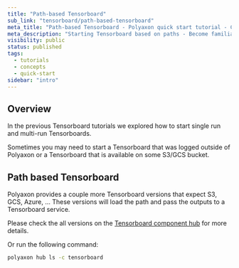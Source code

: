 ```yaml
---
title: "Path-based Tensorboard"
sub_link: "tensorboard/path-based-tensorboard"
meta_title: "Path-based Tensorboard - Polyaxon quick start tutorial - Core Concepts"
meta_description: "Starting Tensorboard based on paths - Become familiar with the ecosystem of Polyaxon tools with a top-level overview and useful links to get you started."
visibility: public
status: published
tags:
  - tutorials
  - concepts
  - quick-start
sidebar: "intro"
---
```


## Overview

In the previous Tensorboard tutorials we explored how to start single run and multi-run Tensorboards.

Sometimes you may need to start a Tensorboard that was logged outside of Polyaxon or a Tensorboard that is available on some S3/GCS bucket.

## Path based Tensorboard

Polyaxon provides a couple more Tensorboard versions that expect S3, GCS, Azure, ... These versions will load the path and pass the outputs to a Tensorboard service.

Please check the all versions on the [Tensorboard component hub](https://cloud.polyaxon.com/ui/polyaxon/hub/tensorboard/versions) for more details.

Or run the following command:

```bash
polyaxon hub ls -c tensorboard
```
